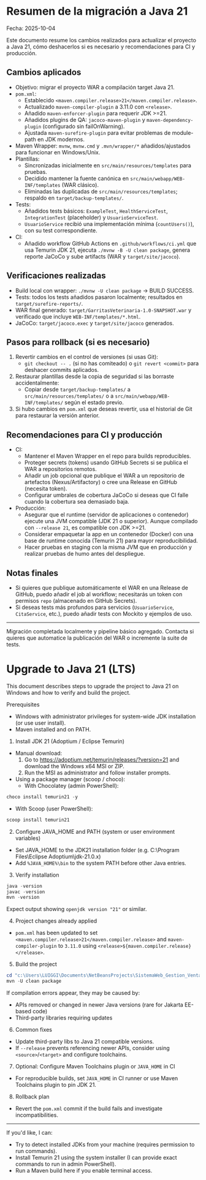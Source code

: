 # Resumen de la migración a Java 21

Fecha: 2025-10-04

Este documento resume los cambios realizados para actualizar el proyecto a Java 21, cómo deshacerlos si es necesario y recomendaciones para CI y producción.

## Cambios aplicados
- Objetivo: migrar el proyecto WAR a compilación target Java 21.
- `pom.xml`:
  - Establecido `<maven.compiler.release>21</maven.compiler.release>`.
  - Actualizado `maven-compiler-plugin` a 3.11.0 con `<release>`.
  - Añadido `maven-enforcer-plugin` para requerir JDK >=21.
  - Añadidos plugins de QA: `jacoco-maven-plugin` y `maven-dependency-plugin` (configurado sin failOnWarning).
  - Ajustada `maven-surefire-plugin` para evitar problemas de module-path en JDK modernos.
- Maven Wrapper: `mvnw`, `mvnw.cmd` y `.mvn/wrapper/*` añadidos/ajustados para funcionar en Windows/Unix.
- Plantillas:
  - Sincronizadas inicialmente en `src/main/resources/templates` para pruebas.
  - Decidido mantener la fuente canónica en `src/main/webapp/WEB-INF/templates` (WAR clásico).
  - Eliminadas las duplicadas de `src/main/resources/templates`; respaldo en `target/backup-templates/`.
- Tests:
  - Añadidos tests básicos: `ExampleTest`, `HealthServiceTest`, `IntegrationTest` (placeholder) y `UsuarioServiceTest`.
  - `UsuarioService` recibió una implementación mínima (`countUsers()`), con su test correspondiente.
- CI:
  - Añadido workflow GitHub Actions en `.github/workflows/ci.yml` que usa Temurin JDK 21, ejecuta `./mvnw -B -U clean package`, genera reporte JaCoCo y sube artifacts (WAR y `target/site/jacoco`).

## Verificaciones realizadas
- Build local con wrapper: `./mvnw -U clean package` → BUILD SUCCESS.
- Tests: todos los tests añadidos pasaron localmente; resultados en `target/surefire-reports/`.
- WAR final generado: `target/GarritasVeterinaria-1.0-SNAPSHOT.war` y verificado que incluye `WEB-INF/templates/*.html`.
- JaCoCo: `target/jacoco.exec` y `target/site/jacoco` generados.

## Pasos para rollback (si es necesario)
1. Revertir cambios en el control de versiones (si usas Git):
   - `git checkout -- .` (si no has comiteado) o `git revert <commit>` para deshacer commits aplicados.
2. Restaurar plantillas desde la copia de seguridad si las borraste accidentalmente:
   - Copiar desde `target/backup-templates/` a `src/main/resources/templates/` o a `src/main/webapp/WEB-INF/templates/` según el estado previo.
3. Si hubo cambios en `pom.xml` que deseas revertir, usa el historial de Git para restaurar la versión anterior.

## Recomendaciones para CI y producción
- CI:
  - Mantener el Maven Wrapper en el repo para builds reproducibles.
  - Proteger secrets (tokens) usando GitHub Secrets si se publica el WAR a repositorios remotos.
  - Añadir un job opcional que publique el WAR a un repositorio de artefactos (Nexus/Artifactory) o cree una Release en GitHub (necesita token).
  - Configurar umbrales de cobertura JaCoCo si deseas que CI falle cuando la cobertura sea demasiado baja.
- Producción:
  - Asegurar que el runtime (servidor de aplicaciones o contenedor) ejecute una JVM compatible (JDK 21 o superior). Aunque compilado con `--release 21`, es compatible con JDK >=21.
  - Considerar empaquetar la app en un contenedor (Docker) con una base de runtime conocida (Temurin 21) para mayor reproducibilidad.
  - Hacer pruebas en staging con la misma JVM que en producción y realizar pruebas de humo antes del despliegue.

## Notas finales
- Si quieres que publique automáticamente el WAR en una Release de GitHub, puedo añadir el job al workflow; necesitarás un token con permisos `repo` (almacenado en GitHub Secrets).
- Si deseas tests más profundos para servicios (`UsuarioService`, `CitaService`, etc.), puedo añadir tests con Mockito y ejemplos de uso.

---
Migración completada localmente y pipeline básico agregado. Contacta si quieres que automatice la publicación del WAR o incremente la suite de tests.
# Upgrade to Java 21 (LTS)

This document describes steps to upgrade the project to Java 21 on Windows and how to verify and build the project.

Prerequisites
- Windows with administrator privileges for system-wide JDK installation (or use user install).
- Maven installed and on PATH.

1) Install JDK 21 (Adoptium / Eclipse Temurin)
- Manual download:
  1. Go to https://adoptium.net/temurin/releases/?version=21 and download the Windows x64 MSI or ZIP.
  2. Run the MSI as administrator and follow installer prompts.
- Using a package manager (scoop / choco):
  - With Chocolatey (admin PowerShell):

```powershell
choco install temurin21 -y
```

  - With Scoop (user PowerShell):

```powershell
scoop install temurin21
```

2) Configure JAVA_HOME and PATH (system or user environment variables)
- Set JAVA_HOME to the JDK21 installation folder (e.g. C:\Program Files\Eclipse Adoptium\jdk-21.0.x)
- Add `%JAVA_HOME%\bin` to the system PATH before other Java entries.

3) Verify installation

```powershell
java -version
javac -version
mvn -version
```

Expect output showing `openjdk version "21"` or similar.

4) Project changes already applied
- `pom.xml` has been updated to set `<maven.compiler.release>21</maven.compiler.release>` and `maven-compiler-plugin` to `3.11.0` using `<release>${maven.compiler.release}</release>`.

5) Build the project

```powershell
cd "c:\Users\LUIGGI\Documents\NetBeansProjects\SistemaWeb_Gestion_Ventas_Licoreria_DonPolo-1.0-SNAPSHOT\GarritasVeterinaria"
mvn -U clean package
```

If compilation errors appear, they may be caused by:
- APIs removed or changed in newer Java versions (rare for Jakarta EE-based code)
- Third-party libraries requiring updates

6) Common fixes
- Update third-party libs to Java 21 compatible versions.
- If `--release` prevents referencing newer APIs, consider using `<source>`/`<target>` and configure toolchains.

7) Optional: Configure Maven Toolchains plugin or `JAVA_HOME` in CI
- For reproducible builds, set `JAVA_HOME` in CI runner or use Maven Toolchains plugin to pin JDK 21.

8) Rollback plan
- Revert the `pom.xml` commit if the build fails and investigate incompatibilities.

---
If you'd like, I can:
- Try to detect installed JDKs from your machine (requires permission to run commands).
- Install Temurin 21 using the system installer (I can provide exact commands to run in admin PowerShell).
- Run a Maven build here if you enable terminal access.
